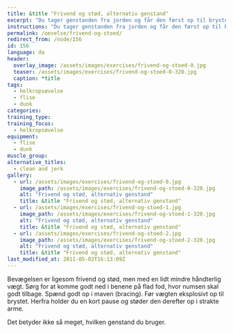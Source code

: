 ```yaml
---
title: &title "Frivend og stød, alternativ genstand"
excerpt: "Du tager genstanden fra jorden og får den først op til brystet, inden du støder den op over hovedet i strakte arme. Sørg for at komme godt ned i knæ, spænd i kropsstammen og bevægelsen op skal være hurtig og eksplosiv."
instructions: "Du tager genstanden fra jorden og får den først op til brystet, inden du støder den op over hovedet i strakte arme. Sørg for at komme godt ned i knæ, spænd i kropsstammen og bevægelsen op skal være hurtig og eksplosiv."
permalink: /oevelse/frivend-og-stoed/
redirect_from: /node/156
id: 156
language: da
header:
  overlay_image: /assets/images/exercises/frivend-og-stoed-0.jpg
  teaser: /assets/images/exercises/frivend-og-stoed-0-320.jpg
  caption: *title
tags:
  - helkropsøvelse
  - flise
  - dunk
categories:
training_type: 
training_focus: 
  - helkropsøvelse
equipment:
  - flise
  - dunk
muscle_group:
alternative_titles:
  - clean and jerk
gallery:
  - url: /assets/images/exercises/frivend-og-stoed-0.jpg
    image_path: /assets/images/exercises/frivend-og-stoed-0-320.jpg
    alt: "Frivend og stød, alternativ genstand"
    title: &title "Frivend og stød, alternativ genstand"
  - url: /assets/images/exercises/frivend-og-stoed-1.jpg
    image_path: /assets/images/exercises/frivend-og-stoed-1-320.jpg
    alt: "Frivend og stød, alternativ genstand"
    title: &title "Frivend og stød, alternativ genstand"
  - url: /assets/images/exercises/frivend-og-stoed-2.jpg
    image_path: /assets/images/exercises/frivend-og-stoed-2-320.jpg
    alt: "Frivend og stød, alternativ genstand"
    title: &title "Frivend og stød, alternativ genstand"
last_modified_at: 2011-05-02T16:13:09Z
---
```


Bevægelsen er ligesom frivend og stød, men med en lidt mindre håndterlig vægt. Sørg for at komme godt ned i benene på flad fod, hvor numsen skal godt tilbage. Spænd godt op i maven (bracing). Før vægten eksplosivt op til brystet. Herfra holder du en kort pause og støder den derefter op i strakte arme.

Det betyder ikke så meget, hvilken genstand du bruger.
